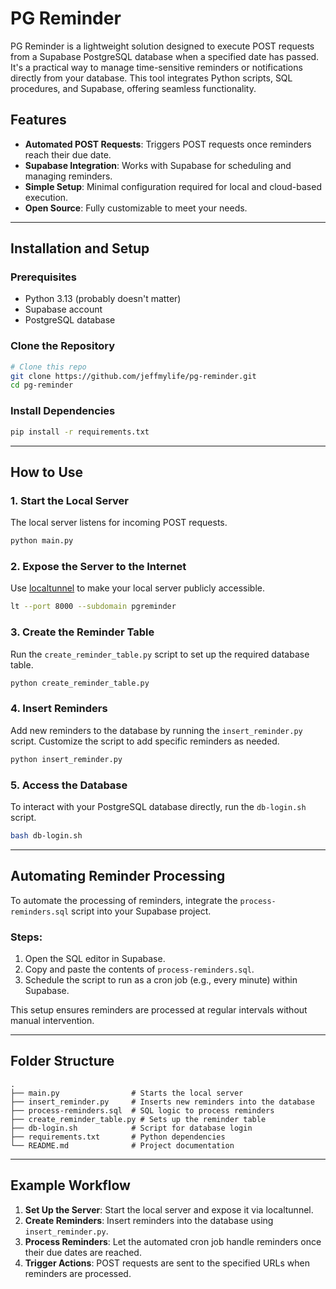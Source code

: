 # PG Reminder

PG Reminder is a lightweight solution designed to execute POST requests from a Supabase PostgreSQL database when a specified date has passed. It's a practical way to manage time-sensitive reminders or notifications directly from your database. This tool integrates Python scripts, SQL procedures, and Supabase, offering seamless functionality.

## Features

- **Automated POST Requests**: Triggers POST requests once reminders reach their due date.
- **Supabase Integration**: Works with Supabase for scheduling and managing reminders.
- **Simple Setup**: Minimal configuration required for local and cloud-based execution.
- **Open Source**: Fully customizable to meet your needs.

---

## Installation and Setup

### Prerequisites

- Python 3.13 (probably doesn't matter)
- Supabase account
- PostgreSQL database

### Clone the Repository

```bash
# Clone this repo
git clone https://github.com/jeffmylife/pg-reminder.git
cd pg-reminder
```

### Install Dependencies

```bash
pip install -r requirements.txt
```

---

## How to Use

### 1. Start the Local Server

The local server listens for incoming POST requests.

```bash
python main.py
```

### 2. Expose the Server to the Internet

Use [localtunnel](https://theboroer.github.io/localtunnel-www/) to make your local server publicly accessible.

```bash
lt --port 8000 --subdomain pgreminder
```

### 3. Create the Reminder Table

Run the `create_reminder_table.py` script to set up the required database table.

```bash
python create_reminder_table.py
```

### 4. Insert Reminders

Add new reminders to the database by running the `insert_reminder.py` script. Customize the script to add specific reminders as needed.

```bash
python insert_reminder.py
```

### 5. Access the Database

To interact with your PostgreSQL database directly, run the `db-login.sh` script.

```bash
bash db-login.sh
```

---

## Automating Reminder Processing

To automate the processing of reminders, integrate the `process-reminders.sql` script into your Supabase project.

### Steps:

1. Open the SQL editor in Supabase.
2. Copy and paste the contents of `process-reminders.sql`.
3. Schedule the script to run as a cron job (e.g., every minute) within Supabase.

This setup ensures reminders are processed at regular intervals without manual intervention.

---

## Folder Structure

```
.
├── main.py                # Starts the local server
├── insert_reminder.py     # Inserts new reminders into the database
├── process-reminders.sql  # SQL logic to process reminders
├── create_reminder_table.py # Sets up the reminder table
├── db-login.sh            # Script for database login
├── requirements.txt       # Python dependencies
└── README.md              # Project documentation
```

---

## Example Workflow

1. **Set Up the Server**: Start the local server and expose it via localtunnel.
2. **Create Reminders**: Insert reminders into the database using `insert_reminder.py`.
3. **Process Reminders**: Let the automated cron job handle reminders once their due dates are reached.
4. **Trigger Actions**: POST requests are sent to the specified URLs when reminders are processed.

